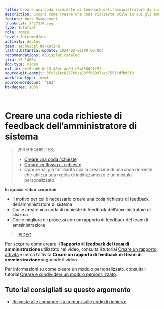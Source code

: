 ```yaml
---
title: Creare una coda richieste di feedback dell’amministratore di sistema
description: Scopri come creare una coda richieste utile in cui gli amministratori possono ottenere feedback su flussi di lavoro e processi.
feature: Work Management
thumbnail: 3427124.jpg
type: Tutorial
role: Admin
level: Intermediate
activity: deploy
team: Technical Marketing
last-substantial-update: 2024-02-01T00:00:00Z
recommendations: noDisplay,catalog
jira: KT-14864
doc-type: video
exl-id: bef0ba6b-6c29-46ec-ae0d-c54f5609ff5f
source-git-commit: 3fc3a58c829769ca06ffb93971ac75516dfbd5f2
workflow-type: tm+mt
source-wordcount: '163'
ht-degree: 100%

---
```


# Creare una coda richieste di feedback dell’amministratore di sistema

>[!PREREQUISITES]
>
>* [Creare una coda richieste](https://experienceleague.adobe.com/docs/workfront-learn/tutorials-workfront/manage-work/request-queues/create-a-request-queue.html?lang=it)
>* [Creare un flusso di richieste](https://experienceleague.adobe.com/docs/workfront-learn/tutorials-workfront/manage-work/request-queues/create-a-request-flow.html?lang=it)
>* Oppure hai già familiarità con la creazione di una coda richieste che utilizza una regola di indirizzamento e un modulo personalizzato.


In questo video scoprirai:

* Il motivo per cui è necessario creare una coda richieste di feedback dell’amministratore di sistema
* Come creare una coda di richieste di feedback dell’amministratore di sistema
* Come migliorare i processi con un rapporto di feedback del team di amministrazione

>[!VIDEO](https://video.tv.adobe.com/v/3427124/?quality=12&learn=on)

Per scoprire come creare il **Rapporto di feedback del team di amministrazione** utilizzato nel video, consulta il tutorial [Creare un rapporto attività](https://experienceleague.adobe.com/docs/workfront-learn/tutorials-workfront/reporting/basic-reporting/create-a-task-report.html?lang=it) e cerca l’attività **Creare un rapporto di feedback del team di amministrazione** seguendo il video.

Per informazioni su come creare un modulo personalizzato, consulta il tutorial [Creare e condividere un modulo personalizzato](https://experienceleague.adobe.com/docs/workfront-learn/tutorials-workfront/custom-data/custom-forms/custom-forms-creating-and-sharing-a-custom-form.html?lang=it).

## Tutorial consigliati su questo argomento

* [Risposte alle domande più comuni sulle code di richieste](/help/manage-work/request-queues/request-queue-faq.md)
